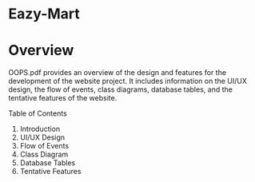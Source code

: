 # Eazy-Mart
# Overview
OOPS.pdf provides an overview of the design and features for the development of the website project. It includes information on the UI/UX design, the flow of events, class diagrams, database tables, and the tentative features of the website.

Table of Contents
1. Introduction
2. UI/UX Design
3. Flow of Events
4. Class Diagram
5. Database Tables
6. Tentative Features

